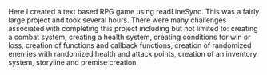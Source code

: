 Here I created a text based RPG game using readLineSync. This was a fairly large project and took several hours. There were
many challenges associated with completing this project including but not limited to: creating a combat system, creating a 
health system, creating conditions for win or loss, creation of functions and callback functions, creation of randomized
enemies with randomized health and attack points, creation of an inventory system, storyline and premise creation.
